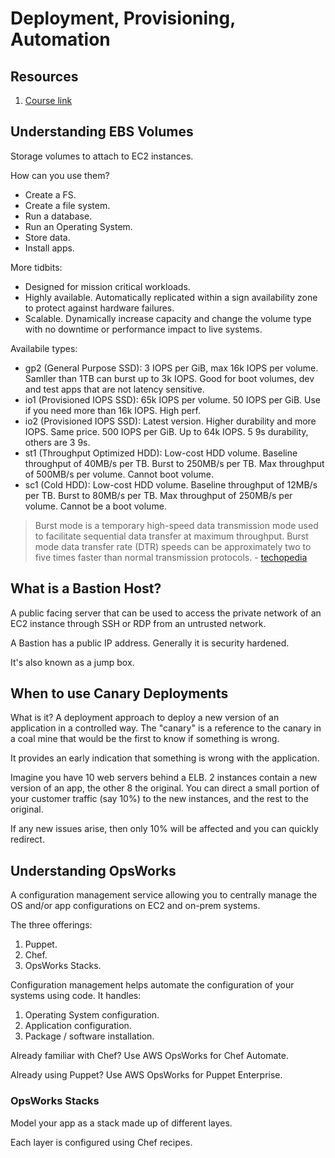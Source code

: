# Deployment, Provisioning, Automation

## Resources

1. [Course link](https://learn.acloud.guru/course/aws-certified-sysops-admin-associate/overview)

## Understanding EBS Volumes

Storage volumes to attach to EC2 instances.

How can you use them?

- Create a FS.
- Create a file system.
- Run a database.
- Run an Operating System.
- Store data.
- Install apps.

More tidbits:

- Designed for mission critical workloads.
- Highly available. Automatically replicated within a sign availability zone to protect against hardware failures.
- Scalable. Dynamically increase capacity and change the volume type with no downtime or performance impact to live systems.

Availabile types:

- gp2 (General Purpose SSD): 3 IOPS per GiB, max 16k IOPS per volume. Samller than 1TB can burst up to 3k IOPS. Good for boot volumes, dev and test apps that are not latency sensitive.
- io1 (Provisioned IOPS SSD): 65k IOPS per volume. 50 IOPS per GiB. Use if you need more than 16k IOPS. High perf.
- io2 (Provisioned IOPS SSD): Latest version. Higher durability and more IOPS. Same price. 500 IOPS per GiB. Up to 64k IOPS. 5 9s durability, others are 3 9s.
- st1 (Throughput Optimized HDD): Low-cost HDD volume. Baseline throughput of 40MB/s per TB. Burst to 250MB/s per TB. Max throughput of 500MB/s per volume. Cannot boot volume.
- sc1 (Cold HDD): Low-cost HDD volume. Baseline throughput of 12MB/s per TB. Burst to 80MB/s per TB. Max throughput of 250MB/s per volume. Cannot be a boot volume.

> Burst mode is a temporary high-speed data transmission mode used to facilitate sequential data transfer at maximum throughput. Burst mode data transfer rate (DTR) speeds can be approximately two to five times faster than normal transmission protocols. - [techopedia](https://www.techopedia.com/definition/298/burst-mode#:~:text=Burst%20mode%20is%20a%20temporary,faster%20than%20normal%20transmission%20protocols.)

## What is a Bastion Host?

A public facing server that can be used to access the private network of an EC2 instance through SSH or RDP from an untrusted network.

A Bastion has a public IP address. Generally it is security hardened.

It's also known as a jump box.

## When to use Canary Deployments

What is it? A deployment approach to deploy a new version of an application in a controlled way. The "canary" is a reference to the canary in a coal mine that would be the first to know if something is wrong.

It provides an early indication that something is wrong with the application.

Imagine you have 10 web servers behind a ELB. 2 instances contain a new version of an app, the other 8 the original. You can direct a small portion of your customer traffic (say 10%) to the new instances, and the rest to the original.

If any new issues arise, then only 10% will be affected and you can quickly redirect.

## Understanding OpsWorks

A configuration management service allowing you to centrally manage the OS and/or app configurations on EC2 and on-prem systems.

The three offerings:

1. Puppet.
2. Chef.
3. OpsWorks Stacks.

Configuration management helps automate the configuration of your systems using code. It handles:

1. Operating System configuration.
2. Application configuration.
3. Package / software installation.

Already familiar with Chef? Use AWS OpsWorks for Chef Automate.

Already using Puppet? Use AWS OpsWorks for Puppet Enterprise.

### OpsWorks Stacks

Model your app as a stack made up of different layes.

Each layer is configured using Chef recipes.
